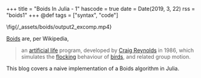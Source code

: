 +++
title = "Boids In Julia - 1"
hascode = true
date = Date(2019, 3, 22)
rss = "boids1"
+++
@def tags = ["syntax", "code"]

\fig{/_assets/boids/output2_excomp.mp4}


[Boids](https://en.wikipedia.org/wiki/Boids) are, per Wikipedia,

> an [artificial life](https://en.wikipedia.org/wiki/Artificial_life "Artificial life") program, developed by [Craig Reynolds](https://en.wikipedia.org/wiki/Craig_Reynolds_(computer_graphics) "Craig Reynolds (computer graphics)") in 1986, which simulates the [flocking](https://en.wikipedia.org/wiki/Flocking_(behavior) "Flocking (behavior)") behaviour of [birds](https://en.wikipedia.org/wiki/Bird "Bird"), and related group motion.

This blog covers a naive implementation of a Boids algorithm in Julia.